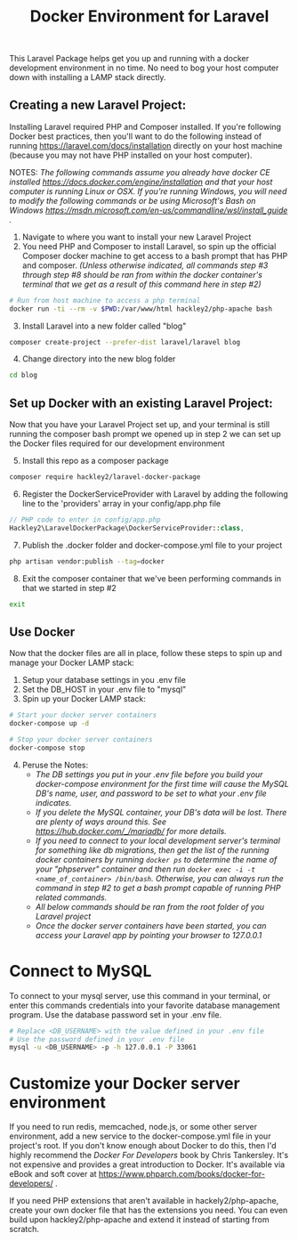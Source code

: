 <h1 style="text-align:center">Docker Environment for Laravel</h1>
<br>

This Laravel Package helps get you up and running with a docker development environment in no time.
No need to bog your host computer down with installing a LAMP stack directly.

## Creating a new Laravel Project:

Installing Laravel required PHP and Composer installed. If you're following
Docker best practices, then you'll want to do the following instead of running
https://laravel.com/docs/installation directly on your host machine (because
you may not have PHP installed on your host computer).

NOTES: 
*The following commands assume you already have docker CE installed 
https://docs.docker.com/engine/installation
and that your host computer is running Linux or OSX. If you're running Windows, 
you will need to modify the following commands or be using Microsoft's 
Bash on Windows 
https://msdn.microsoft.com/en-us/commandline/wsl/install_guide .*

1. Navigate to where you want to install your new Laravel Project
2. You need PHP and Composer to install Laravel, so spin up the official Composer docker
   machine to get access to a bash prompt that has PHP and composer. 
   *(Unless otherwise indicated, all commands step #3 through step #8 should be ran from within 
     the docker container's terminal that we get as a result of this command here in step #2)*
```bash
# Run from host machine to access a php terminal
docker run -ti --rm -v $PWD:/var/www/html hackley2/php-apache bash
``` 
3. Install Laravel into a new folder called "blog"
```bash
composer create-project --prefer-dist laravel/laravel blog
```
4. Change directory into the new blog folder 
```bash
cd blog
```

## Set up Docker with an existing Laravel Project:

Now that you have your Laravel Project set up, and your terminal is still running
the composer bash prompt we opened up in step 2 we can set up the Docker files
required for our development environment

5. Install this repo as a composer package
```bash
composer require hackley2/laravel-docker-package
```
6. Register the DockerServiceProvider with Laravel by adding the following line to
   the 'providers' array in your config/app.php file 
```php
// PHP code to enter in config/app.php
Hackley2\LaravelDockerPackage\DockerServiceProvider::class,
```
7. Publish the .docker folder and docker-compose.yml file to your project
```bash
php artisan vendor:publish --tag=docker
```
8. Exit the composer container that we've been performing commands in that we started in step #2
```bash
exit
```

## Use Docker

Now that the docker files are all in place, follow these steps to spin up and manage your Docker LAMP stack:

1. Setup your database settings in you .env file
2. Set the DB_HOST in your .env file to "mysql"
3. Spin up your Docker LAMP stack:

```bash
# Start your docker server containers
docker-compose up -d
```

```bash
# Stop your docker server containers
docker-compose stop
```

4. Peruse the Notes:
    * *The DB settings you put in your .env file before you build your docker-compose environment
       for the first time will cause the MySQL DB's name, user, and password to be set to what your .env
       file indicates.*
    * *If you delete the MySQL container, your DB's data will be lost. There are plenty of ways around
       this. See https://hub.docker.com/_/mariadb/ for more details.*
    * *If you need to connect to your local development server's terminal for something like db migrations, then
       get the list of the running docker containers by running `docker ps` to determine the name of your "phpserver"
       container and then run `docker exec -i -t <name_of_container> /bin/bash`. Otherwise, you can always run the command in 
       step #2 to get a bash prompt capable of running PHP related commands.*
    * *All below commands should be ran from the root folder of you Laravel project*
    * *Once the docker server containers have been started, you can access your Laravel 
       app by pointing your browser to 127.0.0.1*


# Connect to MySQL

To connect to your mysql server, use this command in your terminal, or enter this commands credentials into your favorite
database management program. Use the database password set in your .env file.

```bash
# Replace <DB_USERNAME> with the value defined in your .env file
# Use the password defined in your .env file
mysql -u <DB_USERNAME> -p -h 127.0.0.1 -P 33061
```


# Customize your Docker server environment 

If you need to run redis, memcached, node.js, or some other server environment, add a new service to the docker-compose.yml
file in your project's root. If you don't know enough about Docker to do this, then I'd highly recommend the 
_Docker For Developers_ book by Chris Tankersley. It's not expensive and provides a great introduction to Docker. 
It's available via eBook and soft cover at https://www.phparch.com/books/docker-for-developers/ .

If you need PHP extensions that aren't available in hackely2/php-apache, create your own docker file that has the extensions
you need. You can even build upon hackley2/php-apache and extend it instead of starting from scratch.

